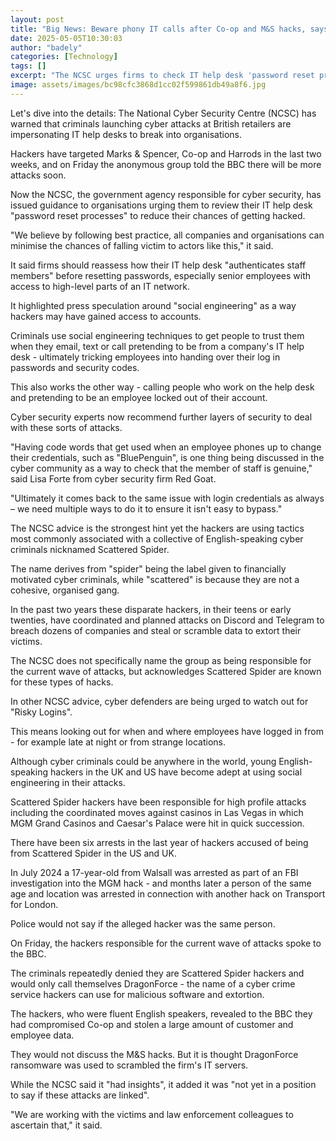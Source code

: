 ```yaml
---
layout: post
title: "Big News: Beware phony IT calls after Co-op and M&S hacks, says UK cyber centre"
date: 2025-05-05T10:30:03
author: "badely"
categories: [Technology]
tags: []
excerpt: "The NCSC urges firms to check IT help desk 'password reset processes' as hackers target retailers."
image: assets/images/bc98cfc3868d1cc02f599861db49a8f6.jpg
---
```


Let's dive into the details: The National Cyber Security Centre (NCSC) has warned that criminals launching cyber attacks at British retailers are impersonating IT help desks to break into organisations.

Hackers have targeted Marks & Spencer, Co-op and Harrods in the last two weeks, and on Friday the anonymous group told the BBC there will be more attacks soon.

Now the NCSC, the government agency responsible for cyber security, has issued guidance to organisations urging them to review their IT help desk "password reset processes" to reduce their chances of getting hacked.

"We believe by following best practice, all companies and organisations can minimise the chances of falling victim to actors like this," it said.

It said firms should reassess how their IT help desk "authenticates staff members" before resetting passwords, especially senior employees with access to high-level parts of an IT network.

It highlighted press speculation around "social engineering" as a way hackers may have gained access to accounts.

Criminals use social engineering techniques to get people to trust them when they email, text or call pretending to be from a company's IT help desk - ultimately tricking employees into handing over their log in passwords and security codes.

This also works the other way - calling people who work on the help desk and pretending to be an employee locked out of their account.

Cyber security experts now recommend further layers of security to deal with these sorts of attacks.

"Having code words that get used when an employee phones up to change their credentials, such as "BluePenguin", is one thing being discussed in the cyber community as a way to check that the member of staff is genuine," said Lisa Forte from cyber security firm Red Goat.

"Ultimately it comes back to the same issue with login credentials as always – we need multiple ways to do it to ensure it isn't easy to bypass."

The NCSC advice is the strongest hint yet the hackers are using tactics most commonly associated with a collective of English-speaking cyber criminals nicknamed Scattered Spider.

The name derives from "spider" being the label given to financially motivated cyber criminals, while "scattered" is because they are not a cohesive, organised gang.

In the past two years these disparate hackers, in their teens or early twenties, have coordinated and planned attacks on Discord and Telegram to breach dozens of companies and steal or scramble data to extort their victims.

The NCSC does not specifically name the group as being responsible for the current wave of attacks, but acknowledges Scattered Spider are known for these types of hacks.

In other NCSC advice, cyber defenders are being urged to watch out for "Risky Logins".

This means looking out for when and where employees have logged in from - for example late at night or from strange locations.

Although cyber criminals could be anywhere in the world, young English-speaking hackers in the UK and US have become adept at using social engineering in their attacks.

Scattered Spider hackers have been responsible for high profile attacks including the coordinated moves against casinos in Las Vegas in which MGM Grand Casinos and Caesar's Palace were hit in quick succession.

There have been six arrests in the last year of hackers accused of being from Scattered Spider in the US and UK.

In July 2024 a 17-year-old from Walsall was arrested as part of an FBI investigation into the MGM hack - and months later a person of the same age and location was arrested in connection with another hack on Transport for London. 

Police would not say if the alleged hacker was the same person.

On Friday, the hackers responsible for the current wave of attacks spoke to the BBC.

The criminals repeatedly denied they are Scattered Spider hackers and would only call themselves DragonForce - the name of a cyber crime service hackers can use for malicious software and extortion.

The hackers, who were fluent English speakers, revealed to the BBC they had compromised Co-op and stolen a large amount of customer and employee data.

They would not discuss the M&S hacks. But it is thought DragonForce ransomware was used to scrambled the firm's IT servers.

While the NCSC said it "had insights", it added it was "not yet in a position to say if these attacks are linked".

"We are working with the victims and law enforcement colleagues to ascertain that," it said.

